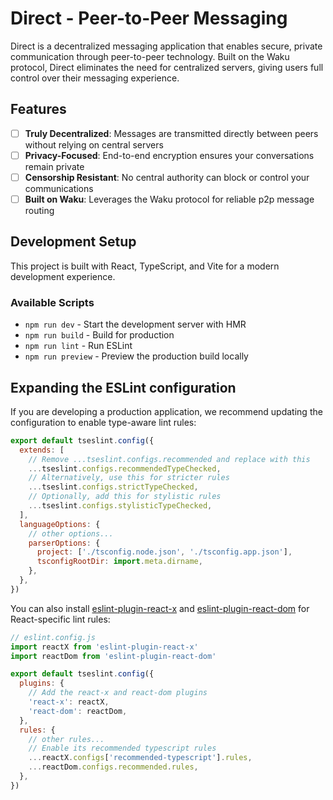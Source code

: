 # Direct - Peer-to-Peer Messaging

Direct is a decentralized messaging application that enables secure, private communication through peer-to-peer technology. Built on the Waku protocol, Direct eliminates the need for centralized servers, giving users full control over their messaging experience.

## Features

- [ ] **Truly Decentralized**: Messages are transmitted directly between peers without relying on central servers
- [ ] **Privacy-Focused**: End-to-end encryption ensures your conversations remain private
- [ ] **Censorship Resistant**: No central authority can block or control your communications
- [ ] **Built on Waku**: Leverages the Waku protocol for reliable p2p message routing

## Development Setup

This project is built with React, TypeScript, and Vite for a modern development experience.

### Available Scripts

- `npm run dev` - Start the development server with HMR
- `npm run build` - Build for production
- `npm run lint` - Run ESLint
- `npm run preview` - Preview the production build locally

## Expanding the ESLint configuration

If you are developing a production application, we recommend updating the configuration to enable type-aware lint rules:

```js
export default tseslint.config({
  extends: [
    // Remove ...tseslint.configs.recommended and replace with this
    ...tseslint.configs.recommendedTypeChecked,
    // Alternatively, use this for stricter rules
    ...tseslint.configs.strictTypeChecked,
    // Optionally, add this for stylistic rules
    ...tseslint.configs.stylisticTypeChecked,
  ],
  languageOptions: {
    // other options...
    parserOptions: {
      project: ['./tsconfig.node.json', './tsconfig.app.json'],
      tsconfigRootDir: import.meta.dirname,
    },
  },
})
```

You can also install [eslint-plugin-react-x](https://github.com/Rel1cx/eslint-react/tree/main/packages/plugins/eslint-plugin-react-x) and [eslint-plugin-react-dom](https://github.com/Rel1cx/eslint-react/tree/main/packages/plugins/eslint-plugin-react-dom) for React-specific lint rules:

```js
// eslint.config.js
import reactX from 'eslint-plugin-react-x'
import reactDom from 'eslint-plugin-react-dom'

export default tseslint.config({
  plugins: {
    // Add the react-x and react-dom plugins
    'react-x': reactX,
    'react-dom': reactDom,
  },
  rules: {
    // other rules...
    // Enable its recommended typescript rules
    ...reactX.configs['recommended-typescript'].rules,
    ...reactDom.configs.recommended.rules,
  },
})
```

